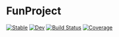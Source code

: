 # FunProject

[![Stable](https://img.shields.io/badge/docs-stable-blue.svg)](https://nivupai.github.io/FunProject.jl/stable)
[![Dev](https://img.shields.io/badge/docs-dev-blue.svg)](https://nivupai.github.io/FunProject.jl/dev)
[![Build Status](https://github.com/nivupai/FunProject.jl/actions/workflows/CI.yml/badge.svg?branch=main)](https://github.com/nivupai/FunProject.jl/actions/workflows/CI.yml?query=branch%3Amain)
[![Coverage](https://codecov.io/gh/nivupai/FunProject.jl/branch/main/graph/badge.svg)](https://codecov.io/gh/nivupai/FunProject.jl)
